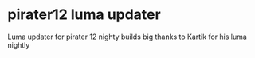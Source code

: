 # pirater12 luma updater
Luma updater for pirater 12 nighty builds
big thanks to Kartik for his luma nightly

